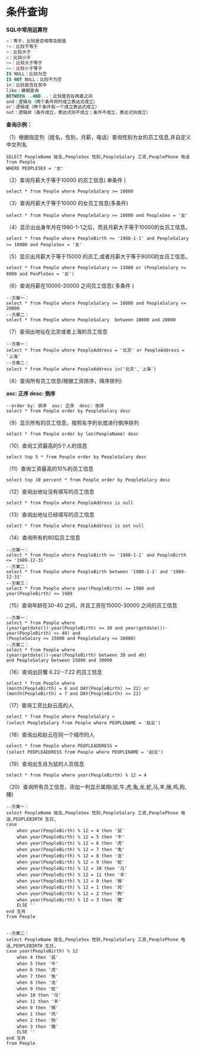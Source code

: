 # 条件查询

**SQL中常用运算符**

```sql
=：等于，比较是否相等及赋值
!=：比较不等于
>：比较大于
<：比较小于
>=：比较大于等于
<=：比较小于等于
IS NULL：比较为空
IS NOT NULL：比较不为空
in：比较是否在其中
like：模糊查询
BETWEEN...AND...：比较是否在两者之间
and：逻辑与（两个条件同时成立表达式成立）
or：逻辑或（两个条件有一个成立表达式成立） 
not：逻辑非（条件成立，表达式则不成立；条件不成立，表达式则成立）
```

**查询示例：**

（1）根据指定列（姓名，性别，月薪，电话）查询性别为女的员工信息,并自定义中文列名

```
SELECT PeopleName 姓名,PeopleSex 性别,PeopleSalary 工资,PeoplePhone 电话 from People
WHERE PEOPLESEX = '女'
```

（2）查询月薪大于等于10000 的员工信息( 单条件 )

```
select * from People where PeopleSalary >= 10000 
```

（3）查询月薪大于等于10000 的女员工信息(多条件)

```
select * from People where PeopleSalary >= 10000 and PeopleSex = '女'
```

（4）显示出出身年月在1980-1-1之后，而且月薪大于等于10000的女员工信息。

```
select * from People where PeopleBirth >= '1980-1-1' and PeopleSalary >= 10000 and PeopleSex = '女'
```

（5）显示出月薪大于等于15000 的员工,或者月薪大于等于8000的女员工信息。

```
select * from People where PeopleSalary >= 15000 or (PeopleSalary >= 8000 and PeoPleSex = '女')
```

（6）查询月薪在10000-20000 之间员工信息( 多条件 )

```
--方案一：
select * from People where PeopleSalary >= 10000 and PeopleSalary <= 20000
--方案二：
select * from People where PeopleSalary  between 10000 and 20000
```

（7）查询出地址在北京或者上海的员工信息

```
--方案一：
select * from People where PeopleAddress = '北京' or PeopleAddress = '上海'
--方案二：
select * from People where PeopleAddress in('北京','上海')
```

（8）查询所有员工信息(根据工资排序，降序排列)

  **asc: 正序  desc: 倒序**

```
--order by: 排序  asc: 正序  desc: 倒序
select * from People order by PeopleSalary desc
```

（9）显示所有的员工信息，按照名字的长度进行倒序排列

```
select * from People order by len(PeopleName) desc
```

（10）查询工资最高的5个人的信息

```
select top 5 * from People order by PeopleSalary desc
```

（11）查询工资最高的10%的员工信息

```
select top 10 percent * from People order by PeopleSalary desc
```

（12）查询出地址没有填写的员工信息

```
select * from People where PeopleAddress is null
```

（13）查询出地址已经填写的员工信息

```
select * from People where PeopleAddress is not null
```

（14）查询所有的80后员工信息

```
--方案一：
select * from People where PeopleBirth >= '1980-1-1' and PeopleBirth <= '1989-12-31'
--方案二：
select * from People where PeopleBirth between '1980-1-1' and '1989-12-31'
--方案三：
select * from People where year(PeopleBirth) >= 1980 and year(PeopleBirth) <= 1989
```

（15）查询年龄在30-40 之间，并且工资在15000-30000 之间的员工信息

```
--方案一：
select * from People where
(year(getdate())-year(PeopleBirth) >= 30 and year(getdate())-year(PeopleBirth) <= 40) and
(PeopleSalary >= 15000 and PeopleSalary <= 30000)
--方案二：
select * from People where
(year(getdate())-year(PeopleBirth) between 30 and 40)
and PeopleSalary between 15000 and 30000
```

（16）查询出巨蟹 6.22--7.22 的员工信息

```
select * from People where 
(month(PeopleBirth) = 6 and DAY(PeopleBirth) >= 22) or
(month(PeopleBirth) = 7 and DAY(PeopleBirth) <= 22)
```

（17）查询工资比赵云高的人

```
select * from People where PeopleSalary > 
(select PeopleSalary from People where PEOPLENAME = '赵云')
```

（18）查询出和赵云在同一个城市的人

```
select * from People where PEOPLEADDRESS = 
(select PEOPLEADDRESS from People where PEOPLENAME = '赵云')
```

（19）查询出生肖为鼠的人员信息

```
select * from People where year(PeopleBirth) % 12 = 4
```

（20）查询所有员工信息，添加一列显示属相(鼠,牛,虎,兔,龙,蛇,马,羊,猴,鸡,狗,猪)

```
--方案一：
select PeopleName 姓名,PeopleSex 性别,PeopleSalary 工资,PeoplePhone 电话,PEOPLEBIRTH 生日,
case
	when year(PeopleBirth) % 12 = 4 then '鼠'
	when year(PeopleBirth) % 12 = 5 then '牛'
	when year(PeopleBirth) % 12 = 6 then '虎'
	when year(PeopleBirth) % 12 = 7 then '兔'
	when year(PeopleBirth) % 12 = 8 then '龙'
	when year(PeopleBirth) % 12 = 9 then '蛇'
	when year(PeopleBirth) % 12 = 10 then '马'
	when year(PeopleBirth) % 12 = 11 then '羊'
	when year(PeopleBirth) % 12 = 0 then '猴'
	when year(PeopleBirth) % 12 = 1 then '鸡'
	when year(PeopleBirth) % 12 = 2 then '狗'
	when year(PeopleBirth) % 12 = 3 then '猪'
	ELSE ''
end 生肖
from People


--方案二：
select PeopleName 姓名,PeopleSex 性别,PeopleSalary 工资,PeoplePhone 电话,PEOPLEBIRTH 生日,
case year(PeopleBirth) % 12
	when 4 then '鼠'
	when 5 then '牛'
	when 6 then '虎'
	when 7 then '兔'
	when 8 then '龙'
	when 9 then '蛇'
	when 10 then '马'
	when 11 then '羊'
	when 0 then '猴'
	when 1 then '鸡'
	when 2 then '狗'
	when 3 then '猪'
	ELSE ''
end 生肖
from People
```

